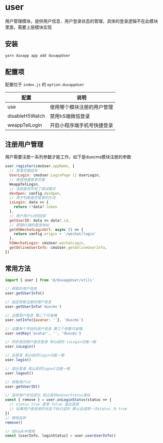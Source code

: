 # user
用户管理模块，提供用户信息、用户登录状态的管理，具体的登录逻辑不在此模块里面，需要上层模块实现
## 安装

```bash
yarn duxapp app add duxappUser
```

## 配置项

配置位于 `index.js` 的 `option.duxappUser`

| 配置 | 说明 |
|  ----  | ----  |
| use | 使用哪个模块注册的用户管理 |
| disableH5Watch | 禁用h5端微信登录 |
| weappTelLogin | 开启小程序端手机号快捷登录 |

## 注册用户管理

用户需要注册一系列参数才能工作，如下是duxcms模块注册的参数

```jsx
user.register(cmsUser.appName, {
  // 登录页面组件
  UserLogin: cmsUser.LoginPage || UserLogin,
  // 微信快捷登录页面
  WeappTelLogin,
  // 当前是否开启了调试模式
  devOpen: config.devOpen,
  // 用于判断是否登录的方法
  isLogin: data => {
    return !!data?.token
  },
  // 用户用户id的回调
  getUserID: data => data?.id,
  // 获取h5端的登录地址
  getH5WechatLoginUrl: async () => {
    return config.origin + '/wechat/login'
  },
  h5WechatLogin: cmsUser.wechatLogin,
  getOnlineUserInfo: cmsUser.getOnlineUserInfo,
})
```

## 常用方法

```jsx
import { user } from '@/duxappUser/utils'

// 获取的用户信息
user.getUserInfo()

// 指定获取注册的用户信息
user.getUserInfo('duxcms')

// 设置用户信息 第二个可省略
user.setInfo({avatar: ''}, 'duxcms')

// 设置单个字段的用户信息 第三个参数可省略
user.setKey('avatar', '', 'duxcms')

// 同步放回用户是否登录 和以前的 isLogin功能一致
user.isLogin()

// 去登录 和以前的login功能一致
user.login()

// 退出登录 和以前的logout功能一致
user.logout()

// 获取用户id
user.getUserID()

// 监听用户状态变化 和之前的onUserStatus类似
const { remove } = user.onLoginStatus(status => {
  // status true 登录 false 退出登录
  // 如果用户是登录的状态下执行监听 默认会调用一次status 为 true
})
// 移除监听
remove()

// 在hook中使用
const [userInfo, loginStatus] = user.userUserInfo()

```
